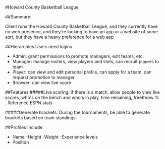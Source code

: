 #Howard County Basketball League

##Summary:

Client runs the Howard County Basketball League, and they currently have no web presence, and they're looking to have an app or a website of some sort, but they have a heavy preference for a web app

##Hierarchies
Users need logins
- Admin: grant permissions to promote managers, edit teams, etc.
- Manager: manage rosters, view players and stats, can recruit players to team
- Player: can view and edit personal profile, can apply for a team, can request promotion to manager 
- Browser: can view live score

##Features
#####Live scoring:
if there is a match, allow people to view live scores, who's on the bench and who's in play, time remaining, freethrow % . Reference ESPN stats

#####Generate brackets:
During the tournaments, be able to generate brackets based on team standings

##Profiles
Include:
- Name
-Height
-Weight
-Experience levels
- Position
